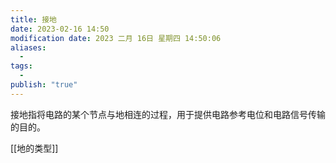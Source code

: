 ```yaml
---
title: 接地
date: 2023-02-16 14:50
modification date: 2023 二月 16日 星期四 14:50:06
aliases:
  - 
tags:
  - 
publish: "true"
---
```


接地指将电路的某个节点与地相连的过程，用于提供电路参考电位和电路信号传输的目的。

[[地的类型]]
